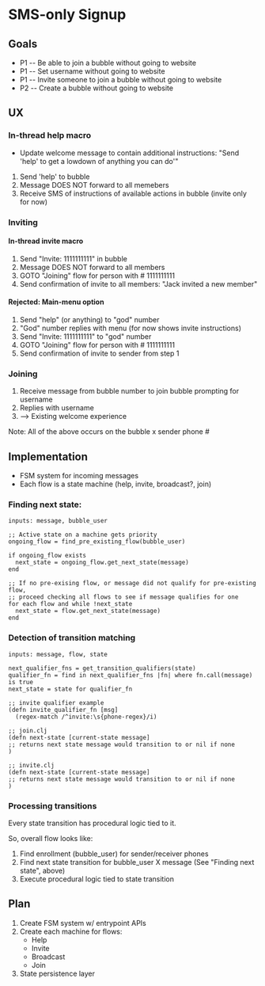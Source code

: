 # SMS-only Signup

## Goals

- P1 -- Be able to join a bubble without going to website
- P1 -- Set username without going to website
- P1 -- Invite someone to join a bubble without going to website
- P2 -- Create a bubble without going to website

## UX

### In-thread help macro

- Update welcome message to contain additional instructions: "Send 'help' to get a lowdown of anything you can do'"

1. Send 'help' to bubble
1. Message DOES NOT forward to all memebers
1. Receive SMS of instructions of available actions in bubble (invite only for now)

### Inviting

#### In-thread invite macro

1. Send "Invite: 1111111111" in bubble
1. Message DOES NOT forward to all members
1. GOTO "Joining" flow for person with # 1111111111
1. Send confirmation of invite to all members: "Jack invited a new member"

#### Rejected: Main-menu option

1. Send "help" (or anything) to "god" number
1. "God" number replies with menu (for now shows invite instructions) 
1. Send "Invite: 1111111111" to "god" number
1. GOTO "Joining" flow for person with # 1111111111
1. Send confirmation of invite to sender from step 1

### Joining

1. Receive message from bubble number to join bubble prompting for username
1. Replies with username
1. --> Existing welcome experience

Note: All of the above occurs on the bubble x sender phone #

## Implementation

- FSM system for incoming messages
- Each flow is a state machine (help, invite, broadcast?, join)

### Finding next state:

```
inputs: message, bubble_user

;; Active state on a machine gets priority
ongoing_flow = find_pre_existing_flow(bubble_user)

if ongoing_flow exists
  next_state = ongoing_flow.get_next_state(message)
end

;; If no pre-exising flow, or message did not qualify for pre-existing flow,
;; proceed checking all flows to see if message qualifies for one
for each flow and while !next_state
  next_state = flow.get_next_state(message)
end
```

### Detection of transition matching

```
inputs: message, flow, state

next_qualifier_fns = get_transition_qualifiers(state)
qualifier_fn = find in next_qualifier_fns |fn| where fn.call(message) is true
next_state = state for qualifier_fn

;; invite qualifier example
(defn invite_qualifier_fn [msg]
  (regex-match /^invite:\s{phone-regex}/i)

;; join.clj
(defn next-state [current-state message]
;; returns next state message would transition to or nil if none 
)

;; invite.clj
(defn next-state [current-state message]
;; returns next state message would transition to or nil if none 
)
```

### Processing transitions

Every state transition has procedural logic tied to it.

So, overall flow looks like:

1. Find enrollment (bubble_user) for sender/receiver phones
1. Find next state transition for bubble_user X message (See "Finding next state", above)
1. Execute procedural logic tied to state transition

## Plan

1. Create FSM system w/ entrypoint APIs
1. Create each machine for flows:
   - Help
   - Invite
   - Broadcast
   - Join
1. State persistence layer

